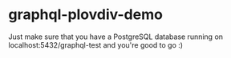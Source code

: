 # graphql-plovdiv-demo

Just make sure that you have a PostgreSQL database running on localhost:5432/graphql-test and you're good to go :)
